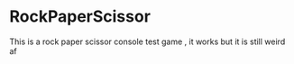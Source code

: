 # RockPaperScissor
This is a rock paper scissor console test game , it works but it is still weird af 
